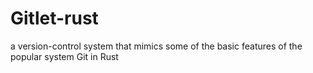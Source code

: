 # Gitlet-rust
a version-control system that mimics some of the basic features of the popular system Git in Rust
